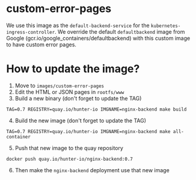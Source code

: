 # custom-error-pages

We use this image as the `default-backend-service` for the `kubernetes-ingress-controller`. We override the default `defaultbackend` image from Google (gcr.io/google_containers/defaultbackend) with this custom image to have custom error pages.

# How to update the image?

1. Move to `images/custom-error-pages`
2. Edit the HTML or JSON pages in `rootfs/www`
3. Build a new binary (don't forget to update the TAG)
```
TAG=0.7 REGISTRY=quay.io/hunter-io IMGNAME=nginx-backend make build
```
4. Build the new image (don't forget to update the TAG)
```
TAG=0.7 REGISTRY=quay.io/hunter-io IMGNAME=nginx-backend make all-container
```
5. Push that new image to the quay repository
```
docker push quay.io/hunter-io/nginx-backend:0.7
```
6. Then make the `nginx-backend` deployment use that new image
